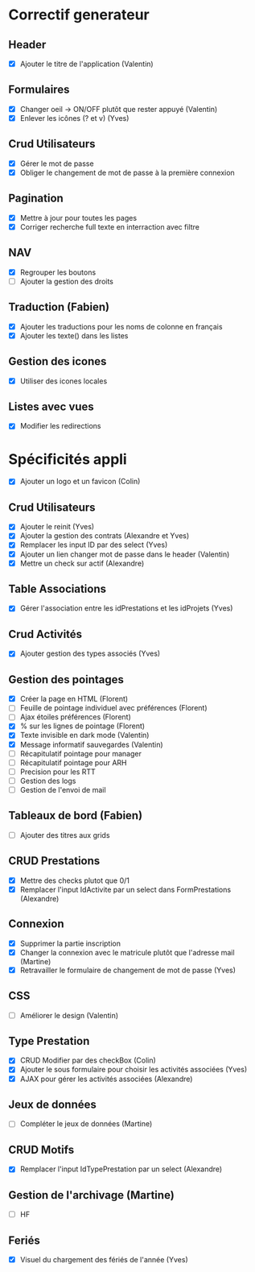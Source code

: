 # Correctif generateur

## Header

* [X] Ajouter le titre de l'application (Valentin)

## Formulaires

* [X] Changer oeil -> ON/OFF plutôt que rester appuyé (Valentin)
* [X] Enlever les icônes (? et v) (Yves)

## Crud Utilisateurs

* [X] Gérer le mot de passe
* [X] Obliger le changement de mot de passe à la première connexion

## Pagination

* [X] Mettre à jour pour toutes les pages
* [X] Corriger recherche full texte en interraction avec filtre

## NAV

* [X] Regrouper les boutons
* [ ] Ajouter la gestion des droits

## Traduction (Fabien)

* [X] Ajouter les traductions pour les noms de colonne en français
* [X] Ajouter les texte() dans les listes

## Gestion des icones

* [X] Utiliser des icones locales

## Listes avec vues

* [X] Modifier les redirections

# Spécificités appli

* [X] Ajouter un logo et un favicon (Colin)

## Crud Utilisateurs

* [X] Ajouter le reinit (Yves)
* [X] Ajouter la gestion des contrats (Alexandre et Yves)
* [X] Remplacer les input ID par des select (Yves)
* [X] Ajouter un lien changer mot de passe dans le header (Valentin)
* [X] Mettre un check sur actif (Alexandre)

## Table Associations

* [X] Gérer l'association entre les idPrestations et les idProjets (Yves)

## Crud Activités

* [X] Ajouter gestion des types associés (Yves)

## Gestion des pointages

* [X] Créer la page en HTML (Florent)
* [ ] Feuille de pointage individuel avec préférences (Florent)
* [ ] Ajax étoiles préférences (Florent)
* [X] % sur les lignes de pointage (Florent)
* [X] Texte invisible en dark mode (Valentin)
* [X] Message informatif sauvegardes (Valentin)
* [ ] Récapitulatif pointage pour manager
* [ ] Récapitulatif pointage pour ARH
* [ ] Precision pour les RTT
* [ ] Gestion des logs
* [ ] Gestion de l'envoi de mail

## Tableaux de bord (Fabien)

* [ ] Ajouter des titres aux grids

## CRUD Prestations

* [X] Mettre des checks plutot que 0/1
* [X] Remplacer l'input IdActivite par un select dans FormPrestations (Alexandre)

## Connexion

* [X] Supprimer la partie inscription
* [X] Changer la connexion avec le matricule plutôt que l'adresse mail (Martine)
* [X] Retravailler le formulaire de changement de mot de passe (Yves)

## CSS

* [ ] Améliorer le design (Valentin)

## Type Prestation

* [X] CRUD Modifier par des checkBox (Colin)
* [X] Ajouter le sous formulaire pour choisir les activités associées (Yves)
* [X] AJAX pour gérer les activités associées (Alexandre)

## Jeux de données

* [ ] Compléter le jeux de données (Martine)

## CRUD Motifs

* [X] Remplacer l'input IdTypePrestation par un select (Alexandre)

## Gestion de l'archivage (Martine)

* [ ] HF

## Feriés

* [X] Visuel du chargement des fériés de l'année (Yves)

